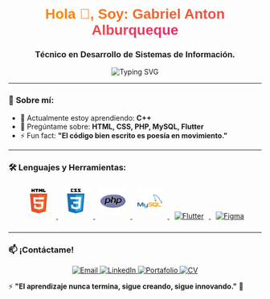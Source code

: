 <h1 align="center" style="font-family: 'Arial', sans-serif;">
  <span style="background: linear-gradient(90deg, #ff8a00, #e52e71); -webkit-background-clip: text; color: transparent;">
    Hola 👋, Soy: Gabriel Anton Alburqueque
  </span>
</h1>

<h3 align="center" style="font-family: 'Arial', sans-serif; font-weight: bold;">
  Técnico en Desarrollo de Sistemas de Información.
</h3>

<p align="center">
  <img src="https://readme-typing-svg.herokuapp.com?font=Fira+Code&pause=1000&color=FF5733&center=true&width=435&lines=Desarrollador+Web;Apasionado+por+la+tecnolog%C3%ADa;Siempre+aprendiendo+nuevas+cosas" alt="Typing SVG" />
</p>

---

### 🚀 **Sobre mí:**
- 🌱 Actualmente estoy aprendiendo: **C++**  
- 💬 Pregúntame sobre: **HTML, CSS, PHP, MySQL, Flutter**  
- ⚡ Fun fact: **"El código bien escrito es poesía en movimiento."**  

---

### 🛠️ **Lenguajes y Herramientas:**
<p align="center">
  <a href="https://www.w3.org/html/" target="_blank" rel="noreferrer">
    <img src="https://raw.githubusercontent.com/devicons/devicon/master/icons/html5/html5-original-wordmark.svg" alt="HTML" width="50" height="50" style="margin: 10px; transition: 0.3s;" onmouseover="this.style.transform='scale(1.2)'" onmouseout="this.style.transform='scale(1)'"/>
  </a>
  <a href="https://www.w3.org/Style/CSS/Overview.en.html" target="_blank" rel="noreferrer">
    <img src="https://raw.githubusercontent.com/devicons/devicon/master/icons/css3/css3-original-wordmark.svg" alt="CSS" width="50" height="50" style="margin: 10px; transition: 0.3s;" onmouseover="this.style.transform='scale(1.2)'" onmouseout="this.style.transform='scale(1)'"/>
  </a>
  <a href="https://www.php.net" target="_blank" rel="noreferrer">
    <img src="https://raw.githubusercontent.com/devicons/devicon/master/icons/php/php-original.svg" alt="PHP" width="50" height="50" style="margin: 10px; transition: 0.3s;" onmouseover="this.style.transform='scale(1.2)'" onmouseout="this.style.transform='scale(1)'"/>
  </a>
  <a href="https://www.mysql.com/" target="_blank" rel="noreferrer">
    <img src="https://raw.githubusercontent.com/devicons/devicon/master/icons/mysql/mysql-original-wordmark.svg" alt="MySQL" width="50" height="50" style="margin: 10px; transition: 0.3s;" onmouseover="this.style.transform='scale(1.2)'" onmouseout="this.style.transform='scale(1)'"/>
  </a>
  <a href="https://flutter.dev" target="_blank" rel="noreferrer">
    <img src="https://www.vectorlogo.zone/logos/flutterio/flutterio-icon.svg" alt="Flutter" width="50" height="50" style="margin: 10px; transition: 0.3s;" onmouseover="this.style.transform='scale(1.2)'" onmouseout="this.style.transform='scale(1)'"/>
  </a>
  <a href="https://www.figma.com/" target="_blank" rel="noreferrer">
    <img src="https://www.vectorlogo.zone/logos/figma/figma-icon.svg" alt="Figma" width="50" height="50" style="margin: 10px; transition: 0.3s;" onmouseover="this.style.transform='scale(1.2)'" onmouseout="this.style.transform='scale(1)'"/>
  </a>
</p>


---

### 📫 **¡Contáctame!**
<p align="center">
  <!-- Email -->
  <a href="mailto:gabrielantonalbuqueque@gmail.com" target="_blank">
    <img src="https://img.icons8.com/fluency/48/000000/gmail-new.png" alt="Email"/>
  </a>

  <!-- LinkedIn -->
  <a href="https://www.linkedin.com/in/gabriel-anton-alburqueque/" target="_blank">
    <img src="https://img.icons8.com/fluency/48/000000/linkedin.png" alt="LinkedIn"/>
  </a>

  <!-- Portafolio o Página Web -->
  <a href="https://TU_PORTAFOLIO_AQUI" target="_blank">
    <img src="https://img.icons8.com/fluency/48/000000/domain.png" alt="Portafolio"/>
  </a>
  
  <!-- CV o DRIVE -->
  <a href="https://drive.google.com/file/d/1nqTCV-3u2vMbHOJmOOtXk9C28GiHYeJ7/view?usp=sharing" target="_blank">
    <img src="https://img.icons8.com/fluency/48/000000/pdf.png" alt="CV"/>
  </a>
</p>


⚡ **"El aprendizaje nunca termina, sigue creando, sigue innovando."** 🚀

